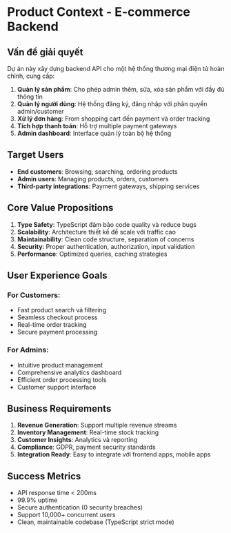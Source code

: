 # Product Context - E-commerce Backend

## Vấn đề giải quyết
Dự án này xây dựng backend API cho một hệ thống thương mại điện tử hoàn chỉnh, cung cấp:

1. **Quản lý sản phẩm**: Cho phép admin thêm, sửa, xóa sản phẩm với đầy đủ thông tin
2. **Quản lý người dùng**: Hệ thống đăng ký, đăng nhập với phân quyền admin/customer
3. **Xử lý đơn hàng**: From shopping cart đến payment và order tracking
4. **Tích hợp thanh toán**: Hỗ trợ multiple payment gateways
5. **Admin dashboard**: Interface quản lý toàn bộ hệ thống

## Target Users
- **End customers**: Browsing, searching, ordering products
- **Admin users**: Managing products, orders, customers
- **Third-party integrations**: Payment gateways, shipping services

## Core Value Propositions
1. **Type Safety**: TypeScript đảm bảo code quality và reduce bugs
2. **Scalability**: Architecture thiết kế để scale với traffic cao
3. **Maintainability**: Clean code structure, separation of concerns
4. **Security**: Proper authentication, authorization, input validation
5. **Performance**: Optimized queries, caching strategies

## User Experience Goals
### For Customers:
- Fast product search và filtering
- Seamless checkout process
- Real-time order tracking
- Secure payment processing

### For Admins:
- Intuitive product management
- Comprehensive analytics dashboard
- Efficient order processing tools
- Customer support interface

## Business Requirements
1. **Revenue Generation**: Support multiple revenue streams
2. **Inventory Management**: Real-time stock tracking
3. **Customer Insights**: Analytics và reporting
4. **Compliance**: GDPR, payment security standards
5. **Integration Ready**: Easy to integrate với frontend apps, mobile apps

## Success Metrics
- API response time < 200ms
- 99.9% uptime
- Secure authentication (0 security breaches)
- Support 10,000+ concurrent users
- Clean, maintainable codebase (TypeScript strict mode) 